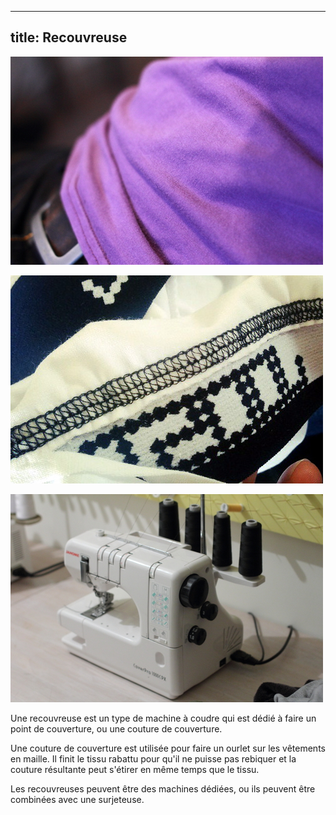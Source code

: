 ***

## title: Recouvreuse

![Un ourlet sur un T-shirt, fait à la recouvreuse](coverlock-hem.jpg)

![L'arrière d'une couture faite à la recouvreuse](coverlock.jpg)

![Ma recouvreuse, une Janome Coverpro 1000 CPX](janome-coverpro.jpg)

Une recouvreuse est un type de machine à coudre qui est dédié à faire un point de couverture, ou une couture de couverture.

Une couture de couverture est utilisée pour faire un ourlet sur les vêtements en maille. Il finit le tissu rabattu pour qu'il ne puisse pas rebiquer et la couture résultante peut s'étirer en même temps que le tissu.

Les recouvreuses peuvent être des machines dédiées, ou ils peuvent être combinées avec une surjeteuse.
